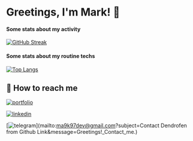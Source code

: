 
# Greetings, I'm Mark! 👋

#### Some stats about my activity

[![GitHub Streak](http://github-readme-streak-stats.herokuapp.com?user=dendrofen&hide_border=true&date_format=M%20j%5B%2C%20Y%5D)](https://git.io/streak-stats)
#### Some stats about my routine techs

[![Top Langs](https://github-readme-stats.vercel.app/api/top-langs/?username=dendrofen&layout=compact)](https://github.com/anuraghazra/github-readme-stats)
## 🔗 How to reach me
[![portfolio](https://img.shields.io/badge/my_virtual_office-000?style=for-the-badge&logo=ko-fi&logoColor=white)](https://inplayo.com/)

[![linkedin](https://img.shields.io/badge/linkedin-0A66C2?style=for-the-badge&logo=linkedin&logoColor=white)](https://www.linkedin.com/in/dendrofen/)

[![telegram](https://img.shields.io/badge/gmail-eee?style=for-the-badge&logo=gmail&logoColor=red)](mailto:ma9k97dev@gmail.com?subject=Contact Dendrofen from Github Link&message=Greetings!_Contact_me.)

